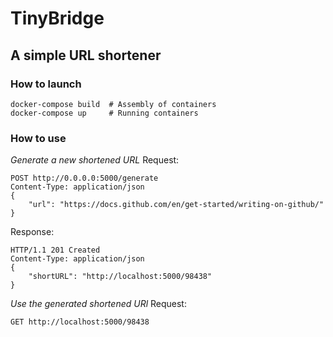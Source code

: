 # TinyBridge
## A simple URL shortener

### How to launch
```
docker-compose build  # Assembly of containers
docker-compose up     # Running containers
```

### How to use

*Generate a new shortened URL*
Request:
```
POST http://0.0.0.0:5000/generate
Content-Type: application/json
{ 
    "url": "https://docs.github.com/en/get-started/writing-on-github/" 
}
```

Response:
```
HTTP/1.1 201 Created
Content-Type: application/json
{
    "shortURL": "http://localhost:5000/98438"
}
```

*Use the generated shortened URl*
Request:
```
GET http://localhost:5000/98438

```

